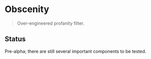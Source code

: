 # Obscenity

> Over-engineered profanity filter.

## Status

Pre-alpha; there are still several important components to be tested.